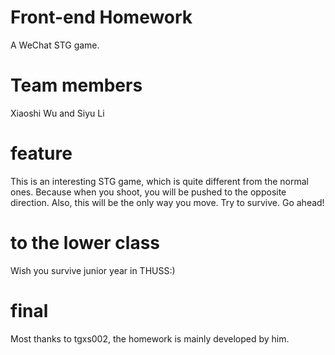 # Front-end Homework
A WeChat STG game.
# Team members
Xiaoshi Wu and Siyu Li
# feature
This is an interesting STG game, which is quite different from the normal ones. Because when you shoot, you will be pushed to the opposite direction. Also, this will be the only way you move. Try to survive. Go ahead!
# to the lower class
Wish you survive junior year in THUSS:)
# final
Most thanks to tgxs002, the homework is mainly developed by him.

